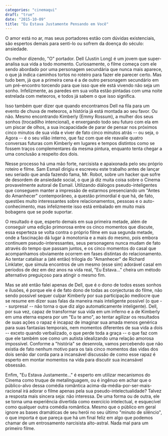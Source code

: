 ```yaml
---
categories: "cinemaqui"
draft: "true"
date: "2015-10-09"
title: "Eu Estava Justamente Pensando em Você"
---
```

O amor está no ar, mas seus portadores estão com dúvidas existenciais, são espertos demais para senti-lo ou sofrem da doença do século: ansiedade.

Ou melhor dizendo, "O" portador. Dell (Justin Long) é um jovem que super-analisa sua vida a todo momento. Curiosamente, o filme começa com ele sendo abordado por uma personagem secundária que nunca mais aparece, o que já indica caminhos tortos no roteiro para fazer ele parecer certo. Mas tudo bem, já que a primeira cena é a de outro personagem secundário em um pré-encontro torcendo para que isso que ele está vivendo não seja um sonho. Infelizmente, as paredes em sua volta estão pintadas com uma noite estrelada com meteoros, e todos já sabem o que isso significa.

Isso também quer dizer que quando encontramos Dell na fila para um evento de chuva de meteoros, a história já está montada ao seu favor. Ou não. Mesmo encontrando Kimberly (Emmy Rossum), a mulher dos seus sonhos (trocadilho intencional), e enxergando todo seu futuro com ela em um piscar de olhos, a sua incapacidade de parar de pensar nos próximos cinco minutos de sua vida e viver de fato cinco minutos atrás -- ou seja, o Agora -- é o seu vilão interno, que faz com que ele reavalie quatro conversas futuras com Kimberly em lugares e tempos distintos como se fossem traços complementares da mesma pintura, enquanto tenta chegar a uma conclusão a respeito dos dois.

Nesse processo há uma mão forte, narcisista e apaixonada pelo seu próprio roteiro e filme. Sam Esmail dirigiu e escreveu este trabalho antes de lançar seu seriado que anda fazendo fama, Mr. Robot, sobre um hacker que sofre de desordem de ansiedade social, o que já diz muita coisa sobre o Cinema provavelmente autoral de Esmail. Utilizando diálogos pseudo-inteligentes que conseguem manter a impressão de estarmos presenciando um "Antes do Amanhecer" contemporâneo, a questão primordial é que há, de fato, questões muito interessantes sobre relacionamentos, pessoas e o auto-conhecimento, mas infelizmente isso está embalado em muito mais bobagens que se pode suportar.

O resultado é que, esperto demais em sua primeira metade, além de conseguir uma edição primorosa entre os cinco momentos que discute, essa esperteza se volta contra o próprio filme em sua segunda metade, onde a fascinação dá lugar à monotonia e a mais do mesmo, pois embora continuem pseudo-interessantes, seus personagens nunca mudam de fato através do tempo que passam juntos, e os cinco momentos do casal que acompanhamos obviamente ocorrem em fases distintas do relacionamento. Ao tentar catalisar a (até então) trilogia do "Amanhecer" de Richard Linklater, que simula encontros de um mesmo (esse sim) adorável casal em períodos de dez em dez anos na vida real, "Eu Estava..." cheira um método alternativo preguiçoso para atingir o mesmo fim.

Mas se até então falei apenas de Dell, que é o dono de todos esses sonhos e ilusões, é porque ele é de fato dono de todas as conjecturas do filme, não sendo possível sequer culpar Kimberly por sua participação medíocre que se resume em dizer suas falas da maneira mais inteligente possível (o que -- surpresa! -- não torna o que diz algo automaticamente inteligente). Dell, por sua vez, capaz de transformar sua vida em um inferno e a de Kimberly em uma eterna espera por um "Eu te amo", ao tentar agilizar os resultados de suas ações o rapaz é incapaz de imaginar sua amada menos genérica para suas fantasias temporais, nem momentos diferentes de sua vida a dois -- exceto quando verbalizado, o que perde toda a graça -- o que faz com que ele também soe como um autista idealizando uma relação amorosa impossível. Conforme a "história" se desenrola, vamos percebendo que não existia de fato nenhum motivo para os tais cinco momentos das vidas dos dois senão dar corda para a incansável discussão de como esse rapaz é esperto em montar momentos na vida para discutir sua incansável obsessão.

Enfim, "Eu Estava Justamente..." é esperto em utilizar mecanismos do Cinema como truque de metalinguagem, ou é ingênuo em achar que o público-alvo dessa comédia romântica acima-da-média-por-ser-mais-racional irá adorar o filme apenas pela sua pseudo-intelectualidade? Talvez a resposta mais sincera seja: não interessa. De uma forma ou de outra, ele se torna uma experiência divertida como exercício intelectual, e esquecível como qualquer outra comédia romântica. Mesmo que o público em geral ignore as bases dramáticas de seu herói no seu último "minuto de silêncio", o que importa é que pareça que há um final feliz em algo que podemos chamar de um entrosamento narcisista alto-astral. Nada mal para um primeiro filme.

